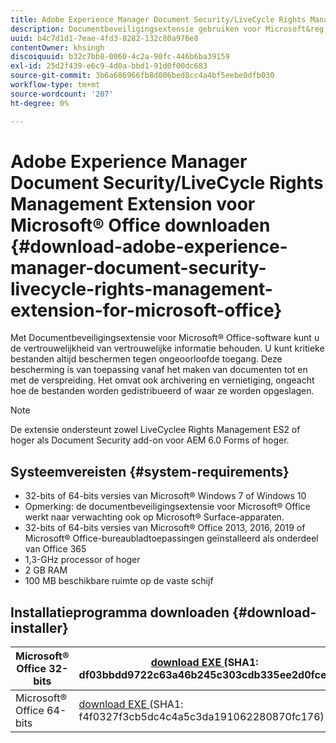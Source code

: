 ```yaml
---
title: Adobe Experience Manager Document Security/LiveCycle Rights Management Extension for Microsoft&reg; Office downloaden
description: Documentbeveiligingsextensie gebruiken voor Microsoft&reg; Office-software om kritieke bestanden te beschermen tegen ongeoorloofde toegang
uuid: b4c7d1d1-7eae-4fd3-8282-132c80a976e8
contentOwner: khsingh
discoiquuid: b32c7bb8-0060-4c2a-90fc-446b6ba39159
exl-id: 25d2f439-e6c9-4d0a-bbd1-91d0f00dc683
source-git-commit: 3b6a686966fb8d006bed8cc4a4bf5eebe0dfb030
workflow-type: tm+mt
source-wordcount: '207'
ht-degree: 0%

---
```


# Adobe Experience Manager Document Security/LiveCycle Rights Management Extension voor Microsoft® Office downloaden {#download-adobe-experience-manager-document-security-livecycle-rights-management-extension-for-microsoft-office}

Met Documentbeveiligingsextensie voor Microsoft® Office-software kunt u de vertrouwelijkheid van vertrouwelijke informatie behouden. U kunt kritieke bestanden altijd beschermen tegen ongeoorloofde toegang. Deze bescherming is van toepassing vanaf het maken van documenten tot en met de verspreiding. Het omvat ook archivering en vernietiging, ongeacht hoe de bestanden worden gedistribueerd of waar ze worden opgeslagen.

>[!NOTE]
>
>De extensie ondersteunt zowel LiveCyclee Rights Management ES2 of hoger als Document Security add-on voor AEM 6.0 Forms of hoger.

## Systeemvereisten {#system-requirements}

* 32-bits of 64-bits versies van Microsoft® Windows 7 of Windows 10
* Opmerking: de documentbeveiligingsextensie voor Microsoft® Office werkt naar verwachting ook op Microsoft® Surface-apparaten.
* 32-bits of 64-bits versies van Microsoft® Office 2013, 2016, 2019 of Microsoft® Office-bureaubladtoepassingen geïnstalleerd als onderdeel van Office 365
* 1,3-GHz processor of hoger
* 2 GB RAM
* 100 MB beschikbare ruimte op de vaste schijf

## Installatieprogramma downloaden {#download-installer}

| Microsoft® Office 32-bits | [ download EXE ](https://download.macromedia.com/pub/livecycle/policyserver/DocumentSecurityExtensionforMicrosoftOffice.exe) (SHA1: df03bbdd9722c63a46b245c303cdb335ee2d0fce) | [ Download MSI ](https://download.macromedia.com/pub/livecycle/policyserver/DocumentSecurityExtensionforMicrosoftOffice.zip) (SHA1: e70661f72ba640c37911c6d17d520ceaf84c2122) |
|---|---|---|
| Microsoft® Office 64-bits | [ download EXE ](https://download.macromedia.com/pub/livecycle/policyserver/DocumentSecurityExtensionforMicrosoftOffice64.exe) (SHA1: f4f0327f3cb5dc4c4a5c3da191062280870fc176) | [ Download MSI ](https://download.macromedia.com/pub/livecycle/policyserver/DocumentSecurityExtensionforMicrosoftOffice64.zip) (SHA1: 73f408f860143008915ee86b13edd0e76789b4fc) |
